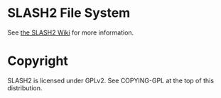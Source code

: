 # SLASH2 File System

See [the SLASH2 Wiki](/pscedu/slash2/wiki) for more information.


# Copyright

SLASH2 is licensed under GPLv2.
See COPYING-GPL at the top of this distribution.
